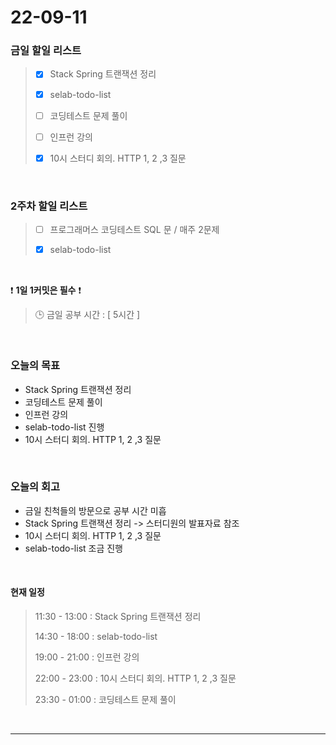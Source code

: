 # 22-09-11
 ### 금일 할일 리스트
> - [x]  Stack Spring 트랜잭션 정리
>
> - [x]  selab-todo-list
>
> - [ ]  코딩테스트 문제 풀이
>
> - [ ]  인프런 강의
>
> - [x]  10시 스터디 회의. HTTP 1, 2 ,3 질문

<br/>

### 2주차 할일 리스트  

> - [ ]  프로그래머스 코딩테스트 SQL 문 / 매주 2문제  
>
> - [x]  selab-todo-list

<br/>

❗ **1일 1커밋은 필수** ❗
> 🕒 금일 공부 시간 :  [ 5시간 ]    
  
<br/>

### 오늘의 목표
- Stack Spring 트랜잭션 정리
- 코딩테스트 문제 풀이
- 인프런 강의
- selab-todo-list 진행
- 10시 스터디 회의. HTTP 1, 2 ,3 질문

<br>

### 오늘의 회고
- 금일 친척들의 방문으로 공부 시간 미흡
- Stack Spring 트랜잭션 정리 -> 스터디원의 발표자료 참조
- 10시 스터디 회의. HTTP 1, 2 ,3 질문
- selab-todo-list 조금 진행

<br>

#### 현재 일정  
> 11:30 - 13:00 : Stack Spring 트랜잭션 정리
>
> 14:30 - 18:00 : selab-todo-list
>
> 19:00 - 21:00 : 인프런 강의
>
> 22:00 - 23:00 : 10시 스터디 회의. HTTP 1, 2 ,3 질문
>
> 23:30 - 01:00 : 코딩테스트 문제 풀이

<br/>

------------  
